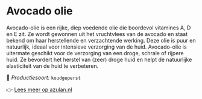 # Avocado olie

Avocado-olie is een rijke, diep voedende olie die boordevol vitamines A, D en E zit. Ze wordt gewonnen uit het vruchtvlees van de avocado en staat bekend om haar herstellende en verzachtende werking. Deze olie is puur en natuurlijk, ideaal voor intensieve verzorging van de huid. Avocado-olie is uitermate geschikt voor de verzorging van een droge, schrale of rijpere huid. Ze bevordert het herstel van (zeer) droge huid en helpt de natuurlijke elasticiteit van de huid te verbeteren.

🔧 *Productiesoort:* `koudgeperst`

👉 [Lees meer op azulan.nl](https://azulan.nl/atlas/avocado-olie)
